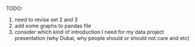TODO:

1. need to revise set 2 and 3
2. add some graphs to pandas file
3. consider which kind of introduction I need for my data project presentation (why Dubai, why people should or should not care and etc)
